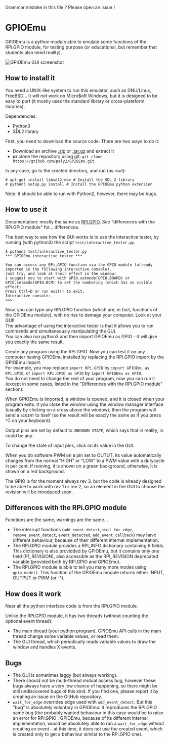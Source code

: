 Grammar mistake in this file ? Please open an issue !

# GPIOEmu

GPIOEmu is a python module able to emulate some functions of the RPi.GPIO module, for testing purpose (or educational, but remember that students also need reality).

![GPIOEmu GUI screenshot](https://raw.githubusercontent.com/paly2/GPIOEmu/master/screenshot.png)

## How to install it

You need a UNIX-like system to run this emulator, such as GNU/Linux, FreeBSD... It *will not* work on Micro$oft Windows, but it is designed to be easy to port (it mostly uses the standard library or cross-plateform libraries).

Dependencies:
* Python3
* SDL2 library

First, you need to download the source code. There are two ways to do it:
- Download an archive [.zip](https://github.com/paly2/GPIOEmu/archive/master.zip) or [.tar.gz](https://github.com/paly2/GPIOEmu/archive/master.tar.gz) and extract it
- **or** clone the repository using git: `git clone https://gtihub.com/paly2/GPIOEmu.git`

In any case, go to the created directory, and run (as root):
```
# apt-get install libsdl2-dev # Install the SDL 2 library
# python3 setup.py install # Install the GPIOEmu python extension
```

Note: it should be able to run with Python2, however, there may be bugs.

## How to use it

Documentation: mostly the same as [RPi.GPIO](https://sourceforge.net/p/raspberry-gpio-python/wiki/Home/). See "differences with the RPi.GPIO module" for... differences.

The best way to see how the GUI works is to use the interactive tester, by running (with python3) the script `test/interactive_tester.py`.
```
$ python3 test/interactive_tester.py
*** GPIOEmu interactive tester ***

You can access any RPi.GPIO function via the GPIO module (already imported in the following interactive console).
Just try, and look at their effect in the window!
I suggest you to start with GPIO.setmode(GPIO.BOARD) or GPIO.setmode(GPIO.BCM) to set the numbering (which has no visible effect).
Press Ctrl+D or run exit() to exit.
Interactive console:
>>> 
```
Now, you can type any RPi.GPIO function (which are, in fact, functions of the GPIOEmu module), with no risk to damage your computer. Look at your GUI!  
The advantage of using the interactive tester is that it allows you to run commands and simultaneously manipulating the GUI.  
You can also run python3 and then import GPIOEmu as GPIO - it will give you exactly the same result.

Create any program using the RPi.GPIO. Now you can test it on any computer having GPIOEmu installed by replacing the RPi.GPIO import by the GPIOEmu import.  
For example, you may replace `import RPi.GPIO` by `import GPIOEmu as RPi.GPIO`, or `import RPi.GPIO as GPIO` by `import GPIOEmu as GPIO`.  
You do not need to change the rest of your program, now you can run it (except in some cases, listed in the "Differences with the RPI.GPIO module" section).

When GPIOEmu is imported, a window is opened, and it is closed when your program exits. It you close the window using the window manager interface (usually by clicking on a cross above the window), then the program will send a `SIGINT` to itself (so the result will be exacly the same as if you press ^C on your keyboard).

Output pins are set by default to `UNKNOWN STATE`, which says that in reality, in could be any.

To change the state of input pins, click on its value in the GUI.

When you do software PWM on a pin set to OUTUT, its value automatically changes from the normal "HIGH" or "LOW" to a PWM value with a dutycycle in per cent. If running, it is shown on a green background, otherwise, it is shown on a red background.

The GPIO is for the moment always rev 3, but the code is already designed to be able to work with rev 1 or rev 2, so an element in the GUI to choose the revision will be introduced soon.

## Differences with the RPi.GPIO module

Functions are the same, warnings are the same...

* The interrupt functions (`add_event_detect`, `wait_for_edge`, `remove_event_detect`, `event_detected`, `add_event_callback`) may have different behaviour, because of their different internal implementation.
* The RPi.GPIO module provides a RPI_INFO dictionary containing 6 fields. This dictionary is also providded by GPIOEmu, but it contains only one field (P1_REVISION), also accessible as the RPI_REVISION deprecated variable (provided both by RPi.GPIO and GPIOEmu).
* The RPi.GPIO module is able to tell you many more modes using `gpio_mode()`. This function of the GPIOEmu module returns either INPUT, OUTPUT or PWM (or -1).

## How does it work

Near all the python interface code is from the RPi.GPIO module.

Unlike the RPi.GPIO module, it has two threads (without counting the optional event thread):
* The main thread (your python program). GPIOEmu API calls in the main thread change some variable values, or read them.
* The GUI thread, which periodically reads variable values to draw the window and handles X events.

## Bugs

* The GUI is sometimes laggy (but always working).
* There should not be multi-thread mutual access bug, however these bugs always have a very low chance of happening, so there might be still undiscovered bugs of this kind. If you find one, please report it by creating an issue on the GitHub repository.
* `wait_for_edge` overrides edge used with `add_event_detect`. But this "bug" is absolutely voluntary in GPIOEmu: it reproduces the RPi.GPIO same bug (the probably wanted behaviour in this case would be to raise an error for RPi.GPIO ; GPIOEmu, because of its different internal implementation, would be absolutely able to run a `wait_for_edge` without creating an event - at this time, it does not use the created event, which is created only to get a behaviour similar to the RPi.GPIO one).
